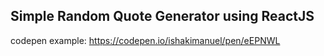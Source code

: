 ## Simple Random Quote Generator using ReactJS
codepen example: https://codepen.io/ishakimanuel/pen/eEPNWL
